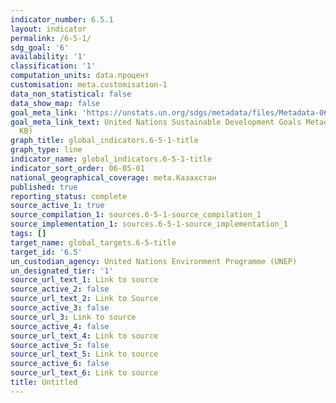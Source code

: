 ```yaml
---
indicator_number: 6.5.1
layout: indicator
permalink: /6-5-1/
sdg_goal: '6'
availability: '1'
classification: '1'
computation_units: data.процент
customisation: meta.customisation-1
data_non_statistical: false
data_show_map: false
goal_meta_link: 'https://unstats.un.org/sdgs/metadata/files/Metadata-06-05-01.pdf '
goal_meta_link_text: United Nations Sustainable Development Goals Metadata (PDF 410
  KB)
graph_title: global_indicators.6-5-1-title
graph_type: line
indicator_name: global_indicators.6-5-1-title
indicator_sort_order: 06-05-01
national_geographical_coverage: meta.Казахстан
published: true
reporting_status: complete
source_active_1: true
source_compilation_1: sources.6-5-1-source_compilation_1
source_implementation_1: sources.6-5-1-source_implementation_1
tags: []
target_name: global_targets.6-5-title
target_id: '6.5'
un_custodian_agency: United Nations Environment Programme (UNEP)
un_designated_tier: '1'
source_url_text_1: Link to source
source_active_2: false
source_url_text_2: Link to Source
source_active_3: false
source_url_3: Link to source
source_active_4: false
source_url_text_4: Link to source
source_active_5: false
source_url_text_5: Link to source
source_active_6: false
source_url_text_6: Link to source
title: Untitled
---
```

